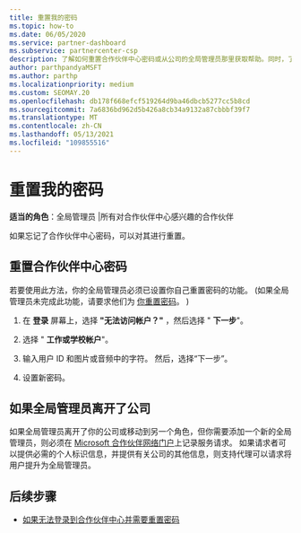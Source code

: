 ```yaml
---
title: 重置我的密码
ms.topic: how-to
ms.date: 06/05/2020
ms.service: partner-dashboard
ms.subservice: partnercenter-csp
description: 了解如何重置合作伙伴中心密码或从公司的全局管理员那里获取帮助。同时，了解如何添加新的合作伙伴中心全局管理员。
author: parthpandyaMSFT
ms.author: parthp
ms.localizationpriority: medium
ms.custom: SEOMAY.20
ms.openlocfilehash: db178f668efcf519264d9ba46dbcb5277cc5b8cd
ms.sourcegitcommit: 7a6836bd962d5b426a8cb34a9132a87cbbbf39f7
ms.translationtype: MT
ms.contentlocale: zh-CN
ms.lasthandoff: 05/13/2021
ms.locfileid: "109855516"
---
```

# <a name="reset-my-password"></a>重置我的密码
 
**适当的角色**：全局管理员 |所有对合作伙伴中心感兴趣的合作伙伴


如果忘记了合作伙伴中心密码，可以对其进行重置。

## <a name="to-reset-your-partner-center-password"></a>重置合作伙伴中心密码

若要使用此方法，你的全局管理员必须已设置你自己重置密码的功能。  (如果全局管理员未完成此功能，请要求他们为 [你重置密码](reset-a-user-password.md)。 ) 

1. 在 **登录** 屏幕上，选择 **"无法访问帐户？"** ，然后选择 " **下一步**"。

2. 选择 " **工作或学校帐户**"。

3. 输入用户 ID 和图片或音频中的字符。 然后，选择“下一步”。

4. 设置新密码。

## <a name="if-your-global-admin-has-left-the-company"></a>如果全局管理员离开了公司

如果全局管理员离开了你的公司或移动到另一个角色，但你需要添加一个新的全局管理员，则必须在 [Microsoft 合作伙伴网络门户](https://partner.microsoft.com/commercial#/)上记录服务请求。 如果请求者可以提供必需的个人标识信息，并提供有关公司的其他信息，则支持代理可以请求将用户提升为全局管理员。 

## <a name="next-steps"></a>后续步骤

- [如果无法登录到合作伙伴中心并需要重置密码](unable-to-sign-in.md)